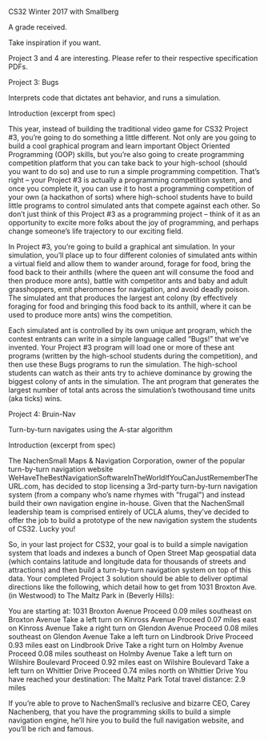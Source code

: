 
CS32 Winter 2017 with Smallberg

A grade received.

Take inspiration if you want.

Project 3 and 4 are interesting. Please refer to their respective specification PDFs.

Project 3: Bugs

Interprets code that dictates ant behavior, and runs a simulation.

Introduction (excerpt from spec)

This year, instead of building the traditional video game for CS32 Project #3, you’re going to do something a little different. Not only are you going to build a cool graphical program and learn important Object Oriented Programming (OOP) skills, but you’re also going to create programming competition platform that you can take back to your high-school (should you want to do so) and use to run a simple programming competition. That’s right – your Project #3 is actually a programming competition system, and once you complete it, you can use it to host a programming competition of your own (a hackathon of sorts) where high-school students have to build little programs to control simulated ants that compete against each other. So don’t just think of this Project #3 as a programming project – think of it as an opportunity to excite more folks about the joy of programming, and perhaps change someone’s life trajectory to our exciting field.   

In Project #3, you’re going to build a graphical ant simulation. In your simulation, you’ll place up to four different colonies of simulated ants within a virtual field and allow them to wander around, forage for food, bring the food back to their anthills (where the queen ant will consume the food and then produce more ants), battle with competitor ants and baby and adult grasshoppers, emit pheromones for navigation, and avoid deadly poison. The simulated ant that produces the largest ant colony (by effectively foraging for food and bringing this food back to its anthill, where it can be used to produce more ants) wins the competition.   

Each simulated ant is controlled by its own unique ant program, which the contest entrants can write in a simple language called “Bugs!” that we’ve invented. Your Project #3 program will load one or more of these ant programs (written by the high-school students during the competition), and then use these Bugs programs to run the simulation. The high-school students can watch as their ants try to achieve dominance by growing the biggest colony of ants in the simulation. The ant program that generates the largest number of total ants across the simulation’s twothousand time units (aka ticks) wins. 

Project 4: Bruin-Nav

Turn-by-turn navigates using the A-star algorithm

Introduction (excerpt from spec)

The NachenSmall Maps & Navigation Corporation, owner of the popular turn-by-turn navigation website WeHaveTheBestNavigationSoftwareInTheWorldIfYouCanJustRememberTheURL.com, has decided to stop licensing a 3rd-party turn-by-turn navigation system (from a company who’s name rhymes with "frugal") and instead build their own navigation engine in-house. Given that the NachenSmall leadership team is comprised entirely of UCLA alums, they’ve decided to offer the job to build a prototype of the new navigation system the students of CS32.  Lucky you! 

So, in your last project for CS32, your goal is to build a simple navigation system that loads and indexes a bunch of Open Street Map geospatial data (which contains latitude and longitude data for thousands of streets and attractions) and then build a turn-by-turn navigation system on top of this data.  Your completed Project 3 solution should be able to deliver optimal directions like the following, which detail how to get from 1031 Broxton Ave. (in Westwood) to The Maltz Park in (Beverly Hills): 

  You are starting at: 1031 Broxton Avenue 
  Proceed 0.09 miles southeast on Broxton Avenue 
  Take a left turn on Kinross Avenue 
  Proceed 0.07 miles east on Kinross Avenue 
  Take a right turn on Glendon Avenue 
  Proceed 0.08 miles southeast on Glendon Avenue 
  Take a left turn on Lindbrook Drive 
  Proceed 0.93 miles east on Lindbrook Drive 
  Take a right turn on Holmby Avenue 
  Proceed 0.08 miles southeast on Holmby Avenue 
  Take a left turn on Wilshire Boulevard 
  Proceed 0.92 miles east on Wilshire Boulevard 
  Take a left turn on Whittier Drive 
  Proceed 0.74 miles north on Whittier Drive 
  You have reached your destination: The Maltz Park 
  Total travel distance: 2.9 miles 
 
If you’re able to prove to NachenSmall’s reclusive and bizarre CEO, Carey Nachenberg, that you have the programming skills to build a simple navigation engine, he’ll hire you to build the full navigation website, and you’ll be rich and famous.

